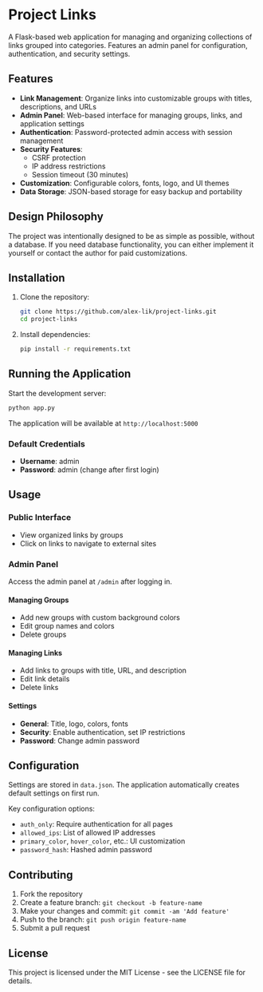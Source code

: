 # Project Links

A Flask-based web application for managing and organizing collections of links grouped into categories. Features an admin panel for configuration, authentication, and security settings.

## Features

- **Link Management**: Organize links into customizable groups with titles, descriptions, and URLs
- **Admin Panel**: Web-based interface for managing groups, links, and application settings
- **Authentication**: Password-protected admin access with session management
- **Security Features**:
  - CSRF protection
  - IP address restrictions
  - Session timeout (30 minutes)
- **Customization**: Configurable colors, fonts, logo, and UI themes
- **Data Storage**: JSON-based storage for easy backup and portability

## Design Philosophy

The project was intentionally designed to be as simple as possible, without a database. If you need database functionality, you can either implement it yourself or contact the author for paid customizations.

## Installation

1. Clone the repository:
   ```bash
   git clone https://github.com/alex-lik/project-links.git
   cd project-links
   ```

2. Install dependencies:
   ```bash
   pip install -r requirements.txt
   ```

## Running the Application

Start the development server:
```bash
python app.py
```

The application will be available at `http://localhost:5000`

### Default Credentials
- **Username**: admin
- **Password**: admin (change after first login)

## Usage

### Public Interface
- View organized links by groups
- Click on links to navigate to external sites

### Admin Panel
Access the admin panel at `/admin` after logging in.

#### Managing Groups
- Add new groups with custom background colors
- Edit group names and colors
- Delete groups

#### Managing Links
- Add links to groups with title, URL, and description
- Edit link details
- Delete links

#### Settings
- **General**: Title, logo, colors, fonts
- **Security**: Enable authentication, set IP restrictions
- **Password**: Change admin password

## Configuration

Settings are stored in `data.json`. The application automatically creates default settings on first run.

Key configuration options:
- `auth_only`: Require authentication for all pages
- `allowed_ips`: List of allowed IP addresses
- `primary_color`, `hover_color`, etc.: UI customization
- `password_hash`: Hashed admin password

## Contributing

1. Fork the repository
2. Create a feature branch: `git checkout -b feature-name`
3. Make your changes and commit: `git commit -am 'Add feature'`
4. Push to the branch: `git push origin feature-name`
5. Submit a pull request

## License

This project is licensed under the MIT License - see the LICENSE file for details.
